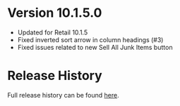 # Version 10.1.5.0

* Updated for Retail 10.1.5
* Fixed inverted sort arrow in column headings (#3)
* Fixed issues related to new Sell All Junk Items button

# Release History

Full release history can be found [here](https://github.com/kstange/MerchantPlus/wiki/Release-Notes).

